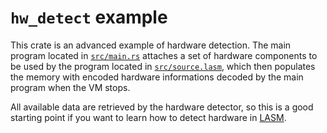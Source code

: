 # `hw_detect` example

This crate is an advanced example of hardware detection. The main program located in [`src/main.rs`](src/main.rs) attaches a set of hardware components to be used by the program located in [`src/source.lasm`](src/source.lasm), which then populates the memory with encoded hardware informations decoded by the main program when the VM stops.

All available data are retrieved by the hardware detector, so this is a good starting point if you want to learn how to detect hardware in [LASM](../../docs/Architecture.md#assembly-language).
